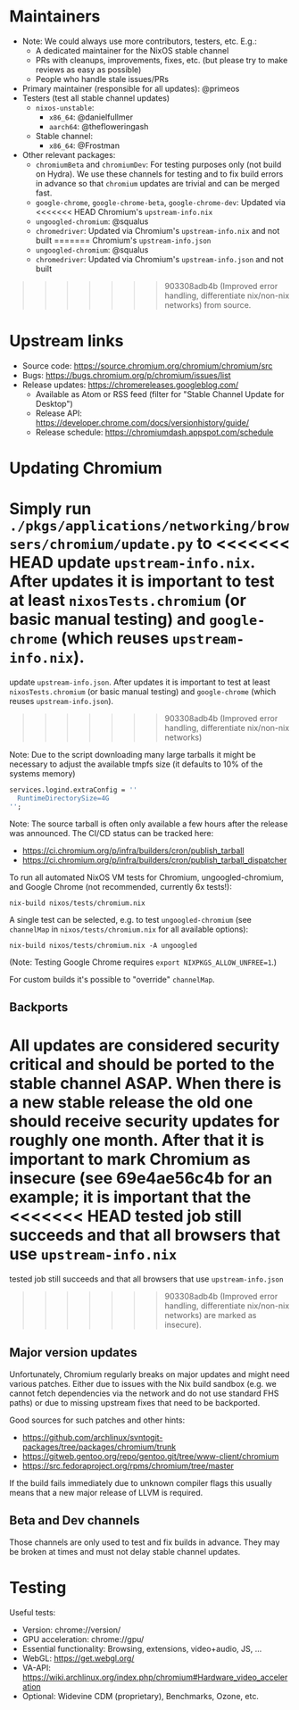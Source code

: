 # Maintainers

- Note: We could always use more contributors, testers, etc. E.g.:
  - A dedicated maintainer for the NixOS stable channel
  - PRs with cleanups, improvements, fixes, etc. (but please try to make reviews
    as easy as possible)
  - People who handle stale issues/PRs
- Primary maintainer (responsible for all updates): @primeos
- Testers (test all stable channel updates)
  - `nixos-unstable`:
    - `x86_64`: @danielfullmer
    - `aarch64`: @thefloweringash
  - Stable channel:
    - `x86_64`: @Frostman
- Other relevant packages:
  - `chromiumBeta` and `chromiumDev`: For testing purposes only (not build on
    Hydra). We use these channels for testing and to fix build errors in advance
    so that `chromium` updates are trivial and can be merged fast.
  - `google-chrome`, `google-chrome-beta`, `google-chrome-dev`: Updated via
<<<<<<< HEAD
    Chromium's `upstream-info.nix`
  - `ungoogled-chromium`: @squalus
  - `chromedriver`: Updated via Chromium's `upstream-info.nix` and not built
=======
    Chromium's `upstream-info.json`
  - `ungoogled-chromium`: @squalus
  - `chromedriver`: Updated via Chromium's `upstream-info.json` and not built
>>>>>>> 903308adb4b (Improved error handling, differentiate nix/non-nix networks)
    from source.

# Upstream links

- Source code: https://source.chromium.org/chromium/chromium/src
- Bugs: https://bugs.chromium.org/p/chromium/issues/list
- Release updates: https://chromereleases.googleblog.com/
  - Available as Atom or RSS feed (filter for
    "Stable Channel Update for Desktop")
  - Release API: https://developer.chrome.com/docs/versionhistory/guide/
  - Release schedule: https://chromiumdash.appspot.com/schedule

# Updating Chromium

Simply run `./pkgs/applications/networking/browsers/chromium/update.py` to
<<<<<<< HEAD
update `upstream-info.nix`. After updates it is important to test at least
`nixosTests.chromium` (or basic manual testing) and `google-chrome` (which
reuses `upstream-info.nix`).
=======
update `upstream-info.json`. After updates it is important to test at least
`nixosTests.chromium` (or basic manual testing) and `google-chrome` (which
reuses `upstream-info.json`).
>>>>>>> 903308adb4b (Improved error handling, differentiate nix/non-nix networks)

Note: Due to the script downloading many large tarballs it might be
necessary to adjust the available tmpfs size (it defaults to 10% of the
systems memory)

```nix
services.logind.extraConfig = ''
  RuntimeDirectorySize=4G
'';
```

Note: The source tarball is often only available a few hours after the release
was announced. The CI/CD status can be tracked here:
- https://ci.chromium.org/p/infra/builders/cron/publish_tarball
- https://ci.chromium.org/p/infra/builders/cron/publish_tarball_dispatcher

To run all automated NixOS VM tests for Chromium, ungoogled-chromium,
and Google Chrome (not recommended, currently 6x tests!):
```
nix-build nixos/tests/chromium.nix
```

A single test can be selected, e.g. to test `ungoogled-chromium` (see
`channelMap` in `nixos/tests/chromium.nix` for all available options):
```
nix-build nixos/tests/chromium.nix -A ungoogled
```
(Note: Testing Google Chrome requires `export NIXPKGS_ALLOW_UNFREE=1`.)

For custom builds it's possible to "override" `channelMap`.

## Backports

All updates are considered security critical and should be ported to the stable
channel ASAP. When there is a new stable release the old one should receive
security updates for roughly one month. After that it is important to mark
Chromium as insecure (see 69e4ae56c4b for an example; it is important that the
<<<<<<< HEAD
tested job still succeeds and that all browsers that use `upstream-info.nix`
=======
tested job still succeeds and that all browsers that use `upstream-info.json`
>>>>>>> 903308adb4b (Improved error handling, differentiate nix/non-nix networks)
are marked as insecure).

## Major version updates

Unfortunately, Chromium regularly breaks on major updates and might need
various patches. Either due to issues with the Nix build sandbox (e.g. we cannot
fetch dependencies via the network and do not use standard FHS paths) or due to
missing upstream fixes that need to be backported.

Good sources for such patches and other hints:
- https://github.com/archlinux/svntogit-packages/tree/packages/chromium/trunk
- https://gitweb.gentoo.org/repo/gentoo.git/tree/www-client/chromium
- https://src.fedoraproject.org/rpms/chromium/tree/master

If the build fails immediately due to unknown compiler flags this usually means
that a new major release of LLVM is required.

## Beta and Dev channels

Those channels are only used to test and fix builds in advance. They may be
broken at times and must not delay stable channel updates.

# Testing

Useful tests:
- Version: chrome://version/
- GPU acceleration: chrome://gpu/
- Essential functionality: Browsing, extensions, video+audio, JS, ...
- WebGL: https://get.webgl.org/
- VA-API: https://wiki.archlinux.org/index.php/chromium#Hardware_video_acceleration
- Optional: Widevine CDM (proprietary), Benchmarks, Ozone, etc.
